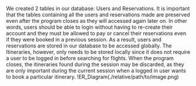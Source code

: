 We created 2 tables in our database: Users and Reservations. It is important that the tables containing all the users and reservations made are preserved even after the program closes as they will accessed again later on. In other words, users should be able to login without having to re-create their account and they must be allowed to pay or cancel their reservations even if they were booked in a previous session. As a result, users and reservations are stored in our database to be accessed globally. The Itineraries, however, only needs to be stored locally since it does not require a user to be logged in before searching for flights. When the program closes, the itineraries found during the session may be discarded, as they are only important during the current session when a logged in user wants to book a particular itinerary.
!ER_Diagram(./relative/path/to/image.png)